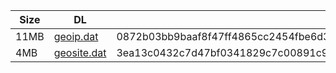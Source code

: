 |    Size   |     DL  | sha512sum |
|  ---  |  ---  |  ---  |
| 11MB | [geoip.dat](https://cdn.jsdelivr.net/gh/googleians/Rules@main/geoip.dat) | 0872b03bb9baaf8f47ff4865cc2454fbe6d37b07f60225b7af01552d948176025f7bc689680b6680af72394ac8493d1dc9a5a681886e2bed3d17af5f9d9c64ae |
| 4MB | [geosite.dat](https://cdn.jsdelivr.net/gh/googleians/Rules@main/geosite.dat) | 3ea13c0432c7d47bf0341829c7c00891c9b381236dba9f60ee8115670e5de6dcfaf457e46caf09c5f0476ba4c811d21d52f5c50646ac104928fbf0e63bfa72c8 |
